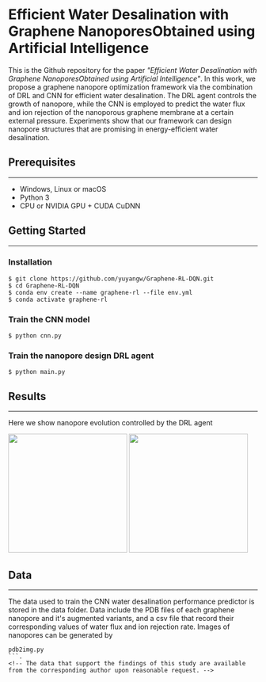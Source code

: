 # Efficient  Water  Desalination  with  Graphene  NanoporesObtained using Artificial Intelligence

This is the Github repository for the paper *"Efficient  Water  Desalination  with  Graphene  NanoporesObtained using Artificial Intelligence"*. In this work, we propose a graphene nanopore optimization framework via the combination of DRL and CNN for efficient water desalination. The DRL agent controls the growth of nanopore, while the CNN is employed to predict the water flux and ion rejection of the nanoporous graphene membrane at a certain external pressure. Experiments show that our framework can design nanopore structures that are promising in energy-efficient water desalination.

## Prerequisites
---
- Windows, Linux or macOS
- Python 3
- CPU or NVIDIA GPU + CUDA CuDNN

## Getting Started
---
### Installation
```
$ git clone https://github.com/yuyangw/Graphene-RL-DQN.git
$ cd Graphene-RL-DQN
$ conda env create --name graphene-rl --file env.yml
$ conda activate graphene-rl
```

### Train the CNN model
```
$ python cnn.py
```

### Train the nanopore design DRL agent
```
$ python main.py
```

## Results
---
Here we show nanopore evolution controlled by the DRL agent

<p float="left">
    <img src="figs/graphene_evolve.gif" width="240">
    <img src="figs/graphene_evolve2.gif" width="240">
</p>

## Data
---
The data used to train the CNN water desalination performance predictor is stored in the data folder. Data include the PDB files of each graphene nanopore and it's augmented variants, and a csv file that record their corresponding values of water flux and ion rejection rate. Images of nanopores can be generated by
```
pdb2img.py
```. 
<!-- The data that support the findings of this study are available from the corresponding author upon reasonable request. -->